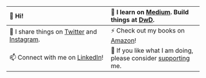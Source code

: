 <!--
**pdrm83/pdrm83** is a ✨ _special_ ✨ repository because its `README.md` (this file) appears on your GitHub profile.

Here are some ideas to get you started:

- 🔭 I’m currently working on ...
- 🌱 I’m currently learning ...
- 👯 I’m looking to collaborate on ...
- 🤔 I’m looking for help with ...
- 💬 Ask me about ...
- 📫 How to reach me: ...
- 😄 Pronouns: ...
- ⚡ Fun fact: ...
-->
| 👋 Hi!  | 👨 I learn on [Medium](https://pedram-ataee.medium.com/). Build things at [DwD](https://github.com/Dance-with-Data-DwD).|
| :---  | :---  |
| 💛 I share things on [Twitter](https://twitter.com/pedram_ataee) and [Instagram](https://www.instagram.com/pedram.ataee/). &nbsp;&nbsp;&nbsp;&nbsp;&nbsp;&nbsp;&nbsp;&nbsp;&nbsp;&nbsp;&nbsp;&nbsp;&nbsp;&nbsp;&nbsp;&nbsp;&nbsp;&nbsp;&nbsp;&nbsp;&nbsp;&nbsp;&nbsp;&nbsp;&nbsp;&nbsp;&nbsp;&nbsp;&nbsp;&nbsp;| ⚡ Check out my books on [Amazon](https://www.amazon.com/dp/B08P5LJFB9?binding=kindle_edition&ref=dbs_dp_rwt_sb_tukn)! |
| 📫 Connect with me on [LinkedIn](https://www.linkedin.com/in/pedrama/)! | 🔭 If you like what I am doing, please consider [supporting](https://github.com/sponsors/pdrm83) me.|

